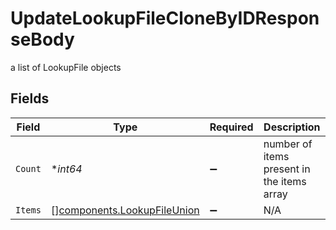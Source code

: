 # UpdateLookupFileCloneByIDResponseBody

a list of LookupFile objects


## Fields

| Field                                                                      | Type                                                                       | Required                                                                   | Description                                                                |
| -------------------------------------------------------------------------- | -------------------------------------------------------------------------- | -------------------------------------------------------------------------- | -------------------------------------------------------------------------- |
| `Count`                                                                    | **int64*                                                                   | :heavy_minus_sign:                                                         | number of items present in the items array                                 |
| `Items`                                                                    | [][components.LookupFileUnion](../../models/components/lookupfileunion.md) | :heavy_minus_sign:                                                         | N/A                                                                        |